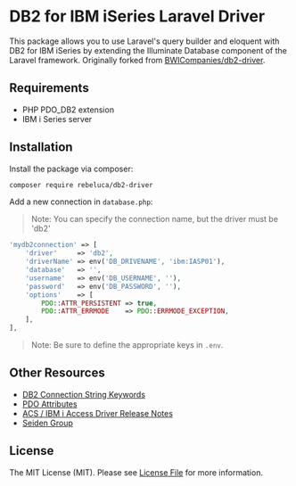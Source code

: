 # DB2 for IBM iSeries Laravel Driver
This package allows you to use Laravel's query builder and eloquent with DB2 for IBM iSeries by extending the Illuminate Database component of the Laravel framework. Originally forked from [BWICompanies/db2-driver](https://github.com/BWICompanies/db2-driver).

## Requirements
- PHP PDO_DB2 extension
- IBM i Series server

## Installation

Install the package via composer:

```bash
composer require rebeluca/db2-driver
```

Add a new connection in `database.php`:
> Note: You can specify the connection name, but the driver must be 'db2'
```php
'mydb2connection' => [
    'driver'     => 'db2',
    'driverName' => env('DB_DRIVENAME', 'ibm:IASP01'),
    'database'   => '',
    'username'   => env('DB_USERNAME', ''),
    'password'   => env('DB_PASSWORD', ''),
    'options'    => [
        PDO::ATTR_PERSISTENT => true,
        PDO::ATTR_ERRMODE    => PDO::ERRMODE_EXCEPTION,
    ],
],
```

> Note: Be sure to define the appropriate keys in `.env`.

## Other Resources
- [DB2 Connection String Keywords](https://www.ibm.com/docs/fr/i/7.3?topic=details-connection-string-keywords)
- [PDO Attributes](https://www.w3resource.com/php/pdo/php-pdo.php)
- [ACS / IBM i Access Driver Release Notes](https://www.ibm.com/support/pages/ibm-i-access-acs-updates-pase)
- [Seiden Group](https://www.seidengroup.com/blog/)

## License
The MIT License (MIT). Please see [License File](LICENSE.md) for more information.
